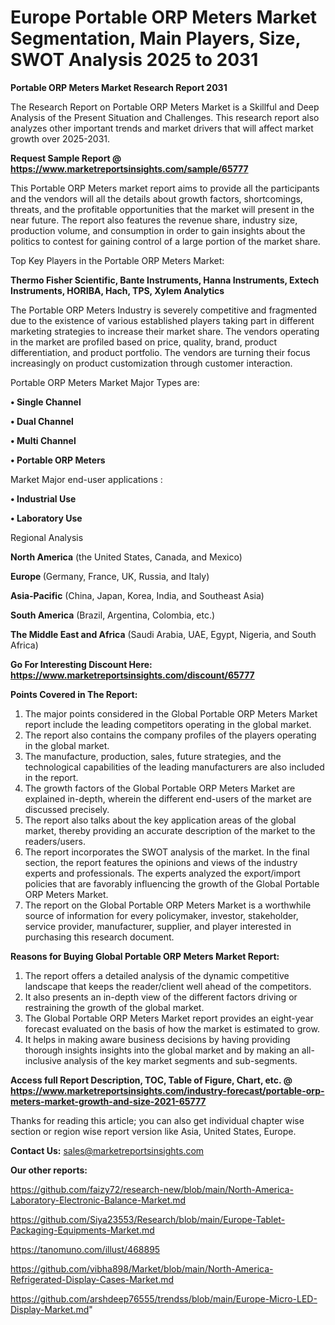 # Europe Portable ORP Meters Market Segmentation, Main Players, Size, SWOT Analysis 2025 to 2031

<strong>Portable ORP Meters Market Research Report 2031</strong>

The Research Report on Portable ORP Meters Market is a Skillful and Deep Analysis of the Present Situation and Challenges. This research report also analyzes other important trends and market drivers that will affect market growth over 2025-2031.

<strong>Request Sample Report @ <a href=https://www.marketreportsinsights.com/sample/65777>https://www.marketreportsinsights.com/sample/65777</a></strong>

This Portable ORP Meters market report aims to provide all the participants and the vendors will all the details about growth factors, shortcomings, threats, and the profitable opportunities that the market will present in the near future. The report also features the revenue share, industry size, production volume, and consumption in order to gain insights about the politics to contest for gaining control of a large portion of the market share.

Top Key Players in the Portable ORP Meters Market:

<strong>Thermo Fisher Scientific, Bante Instruments, Hanna Instruments, Extech Instruments, HORIBA, Hach, TPS, Xylem Analytics</strong>

The Portable ORP Meters Industry is severely competitive and fragmented due to the existence of various established players taking part in different marketing strategies to increase their market share. The vendors operating in the market are profiled based on price, quality, brand, product differentiation, and product portfolio. The vendors are turning their focus increasingly on product customization through customer interaction.

Portable ORP Meters Market Major Types are:

<strong>• Single Channel

• Dual Channel

• Multi Channel

• Portable ORP Meters</strong>

Market Major end-user applications :

<strong>• Industrial Use

• Laboratory Use</strong>

Regional Analysis

</u><strong><b>North America</b></strong> (the United States, Canada, and Mexico)

<strong><b>Europe </b></strong>(Germany, France, UK, Russia, and Italy)

<strong><b>Asia-Pacific</b></strong> (China, Japan, Korea, India, and Southeast Asia)

<strong><b>South America</b></strong> (Brazil, Argentina, Colombia, etc.)

<strong><b>The Middle East and Africa</b></strong> (Saudi Arabia, UAE, Egypt, Nigeria, and South Africa)

<strong>Go For Interesting Discount Here: <a href=https://www.marketreportsinsights.com/discount/65777>https://www.marketreportsinsights.com/discount/65777</a></strong>

<strong>Points Covered in The Report:</strong>
<ol>
  <li>The major points considered in the Global Portable ORP Meters Market report include the leading competitors operating in the global market.</li>
  <li>The report also contains the company profiles of the players operating in the global market.</li>
  <li>The manufacture, production, sales, future strategies, and the technological capabilities of the leading manufacturers are also included in the report.</li>
  <li>The growth factors of the Global Portable ORP Meters Market are explained in-depth, wherein the different end-users of the market are discussed precisely.</li>
  <li>The report also talks about the key application areas of the global market, thereby providing an accurate description of the market to the readers/users.</li>
  <li>The report incorporates the SWOT analysis of the market. In the final section, the report features the opinions and views of the industry experts and professionals. The experts analyzed the export/import policies that are favorably influencing the growth of the Global Portable ORP Meters Market.</li>
  <li>The report on the Global Portable ORP Meters Market is a worthwhile source of information for every policymaker, investor, stakeholder, service provider, manufacturer, supplier, and player interested in purchasing this research document.</li>
</ol>
<strong>Reasons for Buying Global Portable ORP Meters Market Report:</strong>

<ol>
  <li>The report offers a detailed analysis of the dynamic competitive landscape that keeps the reader/client well ahead of the competitors.</li>
  <li>It also presents an in-depth view of the different factors driving or restraining the growth of the global market.</li>
  <li>The Global Portable ORP Meters Market report provides an eight-year forecast evaluated on the basis of how the market is estimated to grow.</li>
  <li>It helps in making aware business decisions by having providing thorough insights insights into the global market and by making an all-inclusive analysis of the key market segments and sub-segments.</li>
</ol>
<strong>Access full Report Description, TOC, Table of Figure, Chart, etc. @ <a href=https://www.marketreportsinsights.com/industry-forecast/portable-orp-meters-market-growth-and-size-2021-65777>https://www.marketreportsinsights.com/industry-forecast/portable-orp-meters-market-growth-and-size-2021-65777</a></strong>


Thanks for reading this article; you can also get individual chapter wise section or region wise report version like Asia, United States, Europe.

<strong>Contact Us:</strong>
sales@marketreportsinsights.com

<strong>Our other reports:</strong>

<a href=https://github.com/faizy72/research-new/blob/main/North-America-Laboratory-Electronic-Balance-Market.md>https://github.com/faizy72/research-new/blob/main/North-America-Laboratory-Electronic-Balance-Market.md</a>

<a href=https://github.com/Siya23553/Research/blob/main/Europe-Tablet-Packaging-Equipments-Market.md>https://github.com/Siya23553/Research/blob/main/Europe-Tablet-Packaging-Equipments-Market.md</a>

<a href=https://tanomuno.com/illust/468895>https://tanomuno.com/illust/468895</a>

<a href=https://github.com/vibha898/Market/blob/main/North-America-Refrigerated-Display-Cases-Market.md>https://github.com/vibha898/Market/blob/main/North-America-Refrigerated-Display-Cases-Market.md</a>

<a href=https://github.com/arshdeep76555/trendss/blob/main/Europe-Micro-LED-Display-Market.md>https://github.com/arshdeep76555/trendss/blob/main/Europe-Micro-LED-Display-Market.md</a>"

